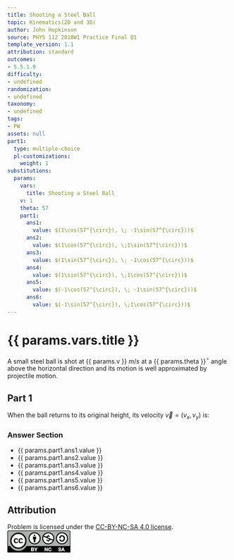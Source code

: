 ```yaml
---
title: Shooting a Steel Ball
topic: Kinematics(2D and 3D)
author: John Hopkinson
source: PHYS 112 2018W1 Practice Final Q1
template_version: 1.1
attribution: standard
outcomes:
- 5.5.1.0
difficulty:
- undefined
randomization:
- undefined
taxonomy:
- undefined
tags:
- PW
assets: null
part1:
  type: multiple-choice
  pl-customizations:
    weight: 1
substitutions:
  params:
    vars:
      title: Shooting a Steel Ball
    v: 1
    theta: 57
    part1:
      ans1:
        value: $(1\cos(57^{\circ}), \; -1\sin(57^{\circ}))$
      ans2:
        value: $(1\cos(57^{\circ}), \;1\sin(57^{\circ}))$
      ans3:
        value: $(1\sin(57^{\circ}), \; -1\cos(57^{\circ}))$
      ans4:
        value: $(1\sin(57^{\circ}), \;1\cos(57^{\circ}))$
      ans5:
        value: $(-1\cos(57^{\circ}), \; -1\sin(57^{\circ}))$
      ans6:
        value: $(-1\sin(57^{\circ}), \;1\cos(57^{\circ}))$
---
```

# {{ params.vars.title }}
A small steel ball is shot at {{ params.v }} $m/s$ at a {{ params.theta }}$^{\circ}$ angle above the horizontal direction and its motion is well approximated by projectile motion.

## Part 1

When the ball returns to its original height, its velocity $\overrightarrow{v} = (v_x, v_y)$ is:

### Answer Section

- {{ params.part1.ans1.value }}
- {{ params.part1.ans2.value }}
- {{ params.part1.ans3.value }}
- {{ params.part1.ans4.value }}
- {{ params.part1.ans5.value }}
- {{ params.part1.ans6.value }}

## Attribution

Problem is licensed under the [CC-BY-NC-SA 4.0 license](https://creativecommons.org/licenses/by-nc-sa/4.0/).<br> ![The Creative Commons 4.0 license requiring attribution-BY, non-commercial-NC, and share-alike-SA license.](https://raw.githubusercontent.com/firasm/bits/master/by-nc-sa.png)